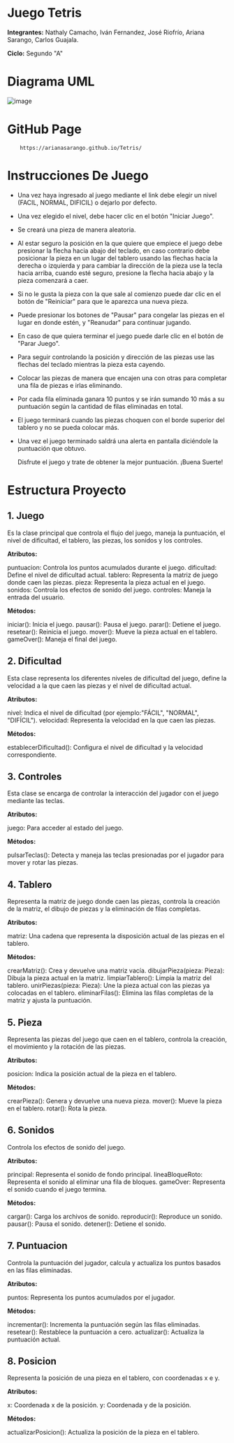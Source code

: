 # Juego Tetris

**Integrantes:** Nathaly Camacho, Iván Fernandez, José Riofrío, Ariana Sarango, Carlos Guajala.

**Ciclo:** Segundo "A"

# Diagrama UML 
![image](https://github.com/user-attachments/assets/d8ba2ece-c5c4-40f0-a1e9-5a7568ae4a77)

# GitHub Page

        https://arianasarango.github.io/Tetris/

# Instrucciones De Juego

- Una vez haya ingresado al juego mediante el link debe elegir un nivel (FACIL, NORMAL, DIFICIL) o dejarlo por defecto.

- Una vez elegido el nivel, debe hacer clic en el botón "Iniciar Juego".

- Se creará una pieza de manera aleatoria. 

- Al estar seguro la posición en la que quiere que empiece el juego debe presionar la flecha hacia abajo del teclado, en caso contrario debe posicionar la pieza en un lugar del tablero usando las flechas hacia la derecha o izquierda y para cambiar la dirección de la pieza use la tecla hacia arriba, cuando esté seguro, presione la flecha hacia abajo y la pieza comenzará a caer.

- Si no le gusta la pieza con la que sale al comienzo puede dar clic en el botón de "Reiniciar" para que le aparezca una nueva pieza.

- Puede presionar los botones de "Pausar" para congelar las piezas en el lugar en donde estén, y "Reanudar" para continuar jugando.

- En caso de que quiera terminar el juego puede darle clic en el botón de "Parar Juego".

- Para seguir controlando la posición y dirección de las piezas use las flechas del teclado mientras la pieza esta cayendo.

- Colocar las piezas de manera que encajen una con otras para completar una fila de piezas e irlas eliminando.

- Por cada fila eliminada ganara 10 puntos y se irán sumando 10 más a su puntuación según la cantidad de filas eliminadas en total.

- El juego terminará cuando las piezas choquen con el borde superior del tablero y no se pueda colocar más.

- Una vez el juego terminado saldrá una alerta en pantalla diciéndole la puntuación que obtuvo.

	 Disfrute el juego y trate de obtener la mejor puntuación. ¡Buena Suerte!


# Estructura Proyecto

## 1. Juego

Es la clase principal que controla el flujo del juego, maneja la puntuación, el nivel de dificultad, el tablero, las piezas, los sonidos y los controles.

**Atributos:**

puntuacion: Controla los puntos acumulados durante el juego.
dificultad: Define el nivel de dificultad actual.
tablero: Representa la matriz de juego donde caen las piezas.
pieza: Representa la pieza actual en el juego.
sonidos: Controla los efectos de sonido del juego.
controles: Maneja la entrada del usuario.

**Métodos:**

iniciar(): Inicia el juego.
pausar(): Pausa el juego.
parar(): Detiene el juego.
resetear(): Reinicia el juego.
mover(): Mueve la pieza actual en el tablero.
gameOver(): Maneja el final del juego.
	
 
## 2. Dificultad

Esta clase representa los diferentes niveles de dificultad del juego, define la velocidad a la que caen las piezas y el nivel de dificultad actual.

**Atributos:**

nivel: Indica el nivel de dificultad (por ejemplo:"FÁCIL", "NORMAL", "DIFÍCIL").
velocidad: Representa la velocidad en la que caen las piezas.

**Métodos:**

establecerDificultad(): Configura el nivel de dificultad y la velocidad correspondiente.
	

## 3. Controles

Esta clase se encarga de controlar la interacción del jugador con el juego mediante las teclas.

**Atributos:**

juego: Para acceder al estado del juego.

**Métodos:**

pulsarTeclas(): Detecta y maneja las teclas presionadas por el jugador para mover y rotar las piezas.

 
## 4. Tablero

Representa la matriz de juego donde caen las piezas, controla la creación de la matriz, el dibujo de piezas y la eliminación de filas completas.

**Atributos:**

matriz: Una cadena que representa la disposición actual de las piezas en el tablero.

**Métodos:**

crearMatriz(): Crea y devuelve una matriz vacía.
dibujarPieza(pieza: Pieza): Dibuja la pieza actual en la matriz.
limpiarTablero(): Limpia la matriz del tablero.
unirPiezas(pieza: Pieza): Une la pieza actual con las piezas ya colocadas en el tablero.
eliminarFilas(): Elimina las filas completas de la matriz y ajusta la puntuación.


## 5. Pieza

Representa las piezas del juego que caen en el tablero, controla la creación, el movimiento y la rotación de las piezas.

**Atributos:**

posicion: Indica la posición actual de la pieza en el tablero.

**Métodos:**

crearPieza(): Genera y devuelve una nueva pieza.
mover(): Mueve la pieza en el tablero.
rotar(): Rota la pieza.


## 6. Sonidos

Controla los efectos de sonido del juego.

**Atributos:**

principal: Representa el sonido de fondo principal.
lineaBloqueRoto: Representa el sonido al eliminar una fila de bloques.
gameOver: Representa el sonido cuando el juego termina.

**Métodos:**

cargar(): Carga los archivos de sonido.
reproducir(): Reproduce un sonido.
pausar(): Pausa el sonido.
detener(): Detiene el sonido.


## 7. Puntuacion

Controla la puntuación del jugador, calcula y actualiza los puntos basados en las filas eliminadas.

**Atributos:**

puntos: Representa los puntos acumulados por el jugador.

**Métodos:**

incrementar(): Incrementa la puntuación según las filas eliminadas.
resetear(): Restablece la puntuación a cero.
actualizar(): Actualiza la puntuación actual.


## 8. Posicion

Representa la posición de una pieza en el tablero, con coordenadas x e y.

**Atributos:**

x: Coordenada x de la posición.
y: Coordenada y de la posición.

**Métodos:**

actualizarPosicion(): Actualiza la posición de la pieza en el tablero.
